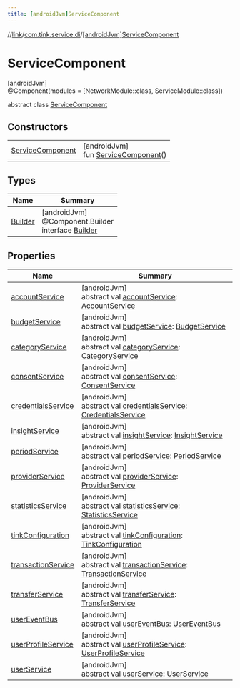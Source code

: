 ```yaml
---
title: [androidJvm]ServiceComponent
---
```

//[link](../../../index.html)/[com.tink.service.di](../index.html)/[[androidJvm]ServiceComponent](index.html)



# ServiceComponent



[androidJvm]\
@Component(modules = [NetworkModule::class, ServiceModule::class])



abstract class [ServiceComponent](index.html)



## Constructors


| | |
|---|---|
| [ServiceComponent](-service-component.html) | [androidJvm]<br>fun [ServiceComponent](-service-component.html)() |


## Types


| Name | Summary |
|---|---|
| [Builder](-builder/index.html) | [androidJvm]<br>@Component.Builder<br>interface [Builder](-builder/index.html) |


## Properties


| Name | Summary |
|---|---|
| [accountService](account-service.html) | [androidJvm]<br>abstract val [accountService](account-service.html): [AccountService](../../com.tink.service.account/[android-jvm]-account-service/index.html) |
| [budgetService](budget-service.html) | [androidJvm]<br>abstract val [budgetService](budget-service.html): [BudgetService](../../com.tink.service.budget/[android-jvm]-budget-service/index.html) |
| [categoryService](category-service.html) | [androidJvm]<br>abstract val [categoryService](category-service.html): [CategoryService](../../com.tink.service.category/[android-jvm]-category-service/index.html) |
| [consentService](consent-service.html) | [androidJvm]<br>abstract val [consentService](consent-service.html): [ConsentService](../../com.tink.service.consent/[android-jvm]-consent-service/index.html) |
| [credentialsService](credentials-service.html) | [androidJvm]<br>abstract val [credentialsService](credentials-service.html): [CredentialsService](../../com.tink.service.credentials/[android-jvm]-credentials-service/index.html) |
| [insightService](insight-service.html) | [androidJvm]<br>abstract val [insightService](insight-service.html): [InsightService](../../com.tink.service.insight/[android-jvm]-insight-service/index.html) |
| [periodService](period-service.html) | [androidJvm]<br>abstract val [periodService](period-service.html): [PeriodService](../../com.tink.service.time/[android-jvm]-period-service/index.html) |
| [providerService](provider-service.html) | [androidJvm]<br>abstract val [providerService](provider-service.html): [ProviderService](../../com.tink.service.provider/[android-jvm]-provider-service/index.html) |
| [statisticsService](statistics-service.html) | [androidJvm]<br>abstract val [statisticsService](statistics-service.html): [StatisticsService](../../com.tink.service.statistics/[android-jvm]-statistics-service/index.html) |
| [tinkConfiguration](tink-configuration.html) | [androidJvm]<br>abstract val [tinkConfiguration](tink-configuration.html): [TinkConfiguration](../../com.tink.service.network/[android-jvm]-tink-configuration/index.html) |
| [transactionService](transaction-service.html) | [androidJvm]<br>abstract val [transactionService](transaction-service.html): [TransactionService](../../com.tink.service.transaction/[android-jvm]-transaction-service/index.html) |
| [transferService](transfer-service.html) | [androidJvm]<br>abstract val [transferService](transfer-service.html): [TransferService](../../com.tink.service.transfer/[android-jvm]-transfer-service/index.html) |
| [userEventBus](user-event-bus.html) | [androidJvm]<br>abstract val [userEventBus](user-event-bus.html): [UserEventBus](../../com.tink.service.authentication/[android-jvm]-user-event-bus/index.html) |
| [userProfileService](user-profile-service.html) | [androidJvm]<br>abstract val [userProfileService](user-profile-service.html): [UserProfileService](../../com.tink.service.user/[android-jvm]-user-profile-service/index.html) |
| [userService](user-service.html) | [androidJvm]<br>abstract val [userService](user-service.html): [UserService](../../com.tink.service.authorization/[android-jvm]-user-service/index.html) |


